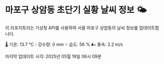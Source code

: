 
# 마포구 상암동 초단기 실황 날씨 정보 🌤️

이 리포지토리는 기상청 API를 사용하여 서울 마포구 상암동의 날씨 정보를 업데이트합니다. 

🌡️ 기온: 13.7 ℃
💧 강수량: 0 mm
💦 습도: 56 %
🌬️ 풍속: 2.2 m/s

마지막 업데이트 시각: 2025년 05월 19일 06시 09분    
